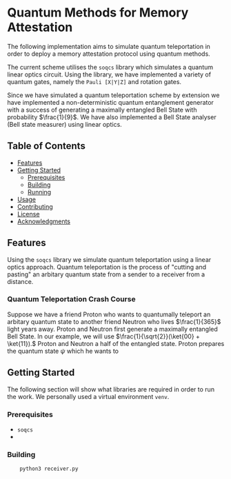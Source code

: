 # Quantum Methods for Memory Attestation

The following implementation aims to simulate quantum teleportation in order to deploy a memory attestation protocol using quantum methods. 

The current scheme utilises the `soqcs` library which simulates a quantum linear optics circuit. Using the library, we have implemented a variety of quantum gates, namely the `Pauli [X|Y|Z]` and rotation gates. 

Since we have simulated a quantum teleportation scheme by extension we have implemented a non-deterministic quantum entanglement generator with a success of generating a maximally entangled Bell State with probability $\frac{1}{9}$. We have also implemented a Bell State analyser (Bell state measurer) using linear optics.



## Table of Contents

- [Features](#features)
- [Getting Started](#getting-started)
  - [Prerequisites](#prerequisites)
  - [Building](#building)
  - [Running](#running)
- [Usage](#usage)
- [Contributing](#contributing)
- [License](#license)
- [Acknowledgments](#acknowledgments)

## Features

Using the `soqcs` library we simulate quantum teleportation using a linear optics approach. Quantum teleportation is the process of "cutting and pasting" an arbitary quantum state from a sender to a receiver from a distance. 

### Quantum Teleportation Crash Course

Suppose we have a friend Proton who wants to quantumally teleport an arbitary quantum state to another friend Neutron who lives $\frac{1}{365}$ light years away. Proton and Neutron first generate a maximally entangled Bell State. In our example, we will use $\frac{1}{\sqrt{2}}(\ket{00} + \ket{11}).$ Proton and Neutron a half of the entangled state. Proton prepares the quantum state $\psi$ which he wants to 

## Getting Started

The following section will show what libraries are required in order to run the work. We personally used a virtual environment `venv`.

### Prerequisites

- `soqcs`
- 

### Building

```bash
    python3 receiver.py
```